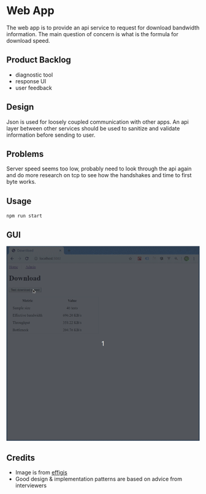# Web App
The web app is to provide an api service to request for download bandwidth information. The main question of concern is what is the formula for download speed.

## Product Backlog
- diagnostic tool
- response UI
- user feedback 

## Design
Json is used for loosely coupled communication with other apps. An api layer between other services should be used to sanitize and validate information before sending to user. 

## Problems
Server speed seems too low, probably need to look through the api again and do 
more research on tcp to see how the handshakes and time to first byte works. 

## Usage
```
npm run start
```

## GUI
![](web_app.gif)

## Credits
- Image is from [effigis](https://effigis.com/en/solutions/satellite-images/satellite-image-samples/)
- Good design & implementation patterns are based on advice from interviewers